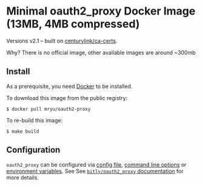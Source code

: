 # Minimal oauth2_proxy Docker Image (13MB, 4MB compressed)

Versions v2.1 – built on [centurylink/ca-certs](https://github.com/CenturyLinkLabs/ca-certs-base-image).

Why? There is no official image, other available images are around ~300mb

## Install

As a prerequisite, you need [Docker](https://docker.com) to be installed.

To download this image from the public registry:

	$ docker pull mryu/oauth2-proxy

To re-build this image:

	$ make build

## Configuration

`oauth2_proxy` can be configured via [config file](https://github.com/bitly/oauth2_proxy#config-file), [command line options](https://github.com/bitly/oauth2_proxy#command-line-options) or [environment variables](https://github.com/bitly/oauth2_proxy#environment-variables). See See [`bitly/oauth2_proxy` documentation](https://github.com/bitly/oauth2_proxy) for more details.
